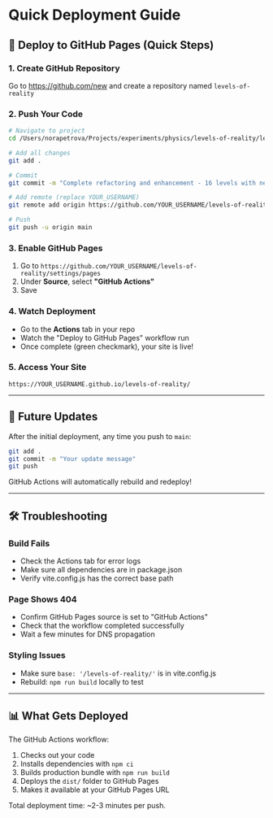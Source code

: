 # Quick Deployment Guide

## 🚀 Deploy to GitHub Pages (Quick Steps)

### 1. Create GitHub Repository

Go to https://github.com/new and create a repository named `levels-of-reality`

### 2. Push Your Code

```bash
# Navigate to project
cd /Users/norapetrova/Projects/experiments/physics/levels-of-reality/levels-of-reality

# Add all changes
git add .

# Commit
git commit -m "Complete refactoring and enhancement - 16 levels with new visualizations"

# Add remote (replace YOUR_USERNAME)
git remote add origin https://github.com/YOUR_USERNAME/levels-of-reality.git

# Push
git push -u origin main
```

### 3. Enable GitHub Pages

1. Go to `https://github.com/YOUR_USERNAME/levels-of-reality/settings/pages`
2. Under **Source**, select **"GitHub Actions"**
3. Save

### 4. Watch Deployment

- Go to the **Actions** tab in your repo
- Watch the "Deploy to GitHub Pages" workflow run
- Once complete (green checkmark), your site is live!

### 5. Access Your Site

```
https://YOUR_USERNAME.github.io/levels-of-reality/
```

---

## 🔄 Future Updates

After the initial deployment, any time you push to `main`:

```bash
git add .
git commit -m "Your update message"
git push
```

GitHub Actions will automatically rebuild and redeploy!

---

## 🛠️ Troubleshooting

### Build Fails
- Check the Actions tab for error logs
- Make sure all dependencies are in package.json
- Verify vite.config.js has the correct base path

### Page Shows 404
- Confirm GitHub Pages source is set to "GitHub Actions"
- Check that the workflow completed successfully
- Wait a few minutes for DNS propagation

### Styling Issues
- Make sure `base: '/levels-of-reality/'` is in vite.config.js
- Rebuild: `npm run build` locally to test

---

## 📊 What Gets Deployed

The GitHub Actions workflow:
1. Checks out your code
2. Installs dependencies with `npm ci`
3. Builds production bundle with `npm run build`
4. Deploys the `dist/` folder to GitHub Pages
5. Makes it available at your GitHub Pages URL

Total deployment time: ~2-3 minutes per push.
